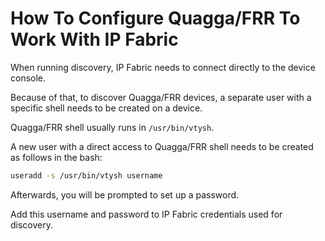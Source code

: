 # How To Configure Quagga/FRR To Work With IP Fabric

When running discovery, IP Fabric needs to connect directly to the
device console.

Because of that, to discover Quagga/FRR devices, a separate user with a
specific shell needs to be created on a device.

Quagga/FRR shell usually runs in `/usr/bin/vtysh`.

A new user with a direct access to Quagga/FRR shell needs to be created
as follows in the bash:

``` bash
useradd -s /usr/bin/vtysh username
```

Afterwards, you will be prompted to set up a password.

Add this username and password to IP Fabric credentials used for
discovery.
